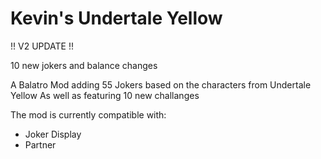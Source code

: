 # Kevin's Undertale Yellow

!! V2 UPDATE !!

10 new jokers and balance changes

A Balatro Mod adding 55 Jokers based on the characters from Undertale Yellow
As well as featuring 10 new challanges

The mod is currently compatible with:
* Joker Display
* Partner
